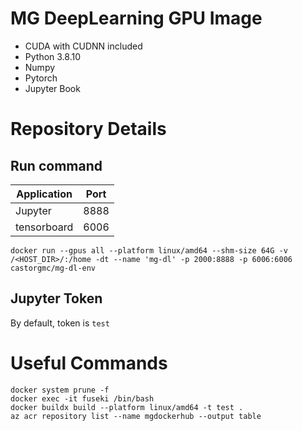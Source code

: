 # MG DeepLearning GPU Image
- CUDA with CUDNN included
- Python 3.8.10
- Numpy
- Pytorch
- Jupyter Book

# Repository Details
## Run command
| Application | Port |
| ----------- | -----------|
| Jupyter | 8888 |
| tensorboard | 6006 |

`docker run --gpus all --platform linux/amd64 --shm-size 64G -v /<HOST_DIR>/:/home -dt --name 'mg-dl' -p 2000:8888 -p 6006:6006 castorgmc/mg-dl-env`

## Jupyter Token
By default, token is `test`

# Useful Commands
`docker system prune -f` \
`docker exec -it fuseki /bin/bash` \
`docker buildx build --platform linux/amd64 -t test .` \
`az acr repository list --name mgdockerhub --output table`
